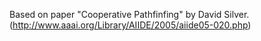 
Based on paper "Cooperative Pathfinfing" by David Silver. (http://www.aaai.org/Library/AIIDE/2005/aiide05-020.php)




    

